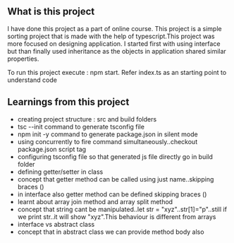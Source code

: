 ## What is this project

I have done this project as a part of online course.
This project is a simple sorting project that is made with the help
of typescript.This project was more focused on designing application.
I started first with using interface but than finally used inheritance
as the objects in application shared similar properties.

To run this project execute : npm start.
Refer index.ts as an starting point to understand code

## Learnings from this project

* creating project structure : src and build folders
* tsc --init command to generate tsconfig file
* npm init -y command to generate package.json in silent mode
* using concurrently to fire command simultaneously..checkout package.json script tag
* configuring tsconfig file so that generated js file directly go in build folder
* defining getter/setter in class
* concept that getter method can be called using just name..skipping braces ()
* in interface also getter method can be defined skipping braces ()
* learnt about array join method and array split method
* concept that string cant be manipulated..let str = "xyz"..str[1]="p"..still if we
  print str..it will show "xyz".This behaviour is different from arrays
* interface vs abstract class
* concept that in abstract class we can provide method body also